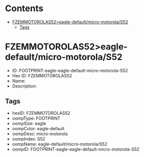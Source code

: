 



Contents
========

* [FZEMMOTOROLAS52>eagle-default/micro-motorola/S52](#fzemmotorolas52eagle-defaultmicro-motorolas52)
	* [Tags](#tags)

# FZEMMOTOROLAS52>eagle-default/micro-motorola/S52

- ID: FOOTPRINT-eagle-eagle-default-micro-motorola-S52
- Hex ID: FZEMMOTOROLAS52
- Name: 
- Description: 

## Tags

- hexID: FZEMMOTOROLAS52
- oompType: FOOTPRINT
- oompSize: eagle
- oompColor: eagle-default
- oompDesc: micro-motorola
- oompIndex: S52
- oompName: eagle-default/micro-motorola/S52
- oompID: FOOTPRINT-eagle-eagle-default-micro-motorola-S52
